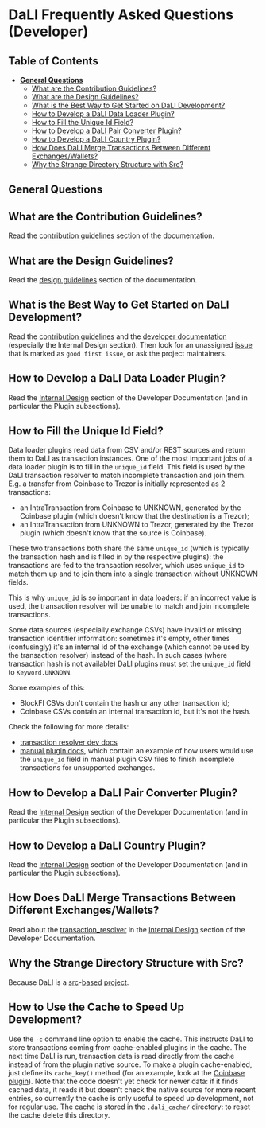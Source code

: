 <!--- Copyright 2022 eprbell --->

<!--- Licensed under the Apache License, Version 2.0 (the "License"); --->
<!--- you may not use this file except in compliance with the License. --->
<!--- You may obtain a copy of the License at --->

<!---     http://www.apache.org/licenses/LICENSE-2.0 --->

<!--- Unless required by applicable law or agreed to in writing, software --->
<!--- distributed under the License is distributed on an "AS IS" BASIS, --->
<!--- WITHOUT WARRANTIES OR CONDITIONS OF ANY KIND, either express or implied. --->
<!--- See the License for the specific language governing permissions and --->
<!--- limitations under the License. --->

# DaLI Frequently Asked Questions (Developer)

## Table of Contents
* **[General Questions](#general-questions)**
  * [What are the Contribution Guidelines?](#what-are-the-contribution-guidelines)
  * [What are the Design Guidelines?](#what-are-the-design-guidelines)
  * [What is the Best Way to Get Started on DaLI Development?](#what-is-the-best-way-to-get-started-on-dali-development)
  * [How to Develop a DaLI Data Loader Plugin?](#how-to-develop-a-dali-data-loader-plugin)
  * [How to Fill the Unique Id Field?](#how-to-fill-the-unique-id-field)
  * [How to Develop a DaLI Pair Converter Plugin?](#how-to-develop-a-dali-pair-converter-plugin)
  * [How to Develop a DaLI Country Plugin?](#how-to-develop-a-dali-country-plugin)
  * [How Does DaLI Merge Transactions Between Different Exchanges/Wallets?](#how-does-dali-merge-transactions-between-different-exchangeswallets)
  * [Why the Strange Directory Structure with Src?](#why-the-strange-directory-structure-with-src)

## General Questions

## What are the Contribution Guidelines?
Read the [contribution guidelines](../CONTRIBUTING.md#contributing-to-the-repository) section of the documentation.

## What are the Design Guidelines?
Read the [design guidelines](../README.dev.md#design-guidelines) section of the documentation.

## What is the Best Way to Get Started on DaLI Development?
Read the [contribution guidelines](../CONTRIBUTING.md#contributing-to-the-repository) and the [developer documentation](../README.dev.md) (especially the Internal Design section). Then look for an unassigned [issue](https://github.com/eprbell/dali-rp2/issues) that is marked as `good first issue`, or ask the project maintainers.

## How to Develop a DaLI Data Loader Plugin?
Read the [Internal Design](../README.dev.md#internal-design) section of the Developer Documentation (and in particular the Plugin subsections).

## How to Fill the Unique Id Field?
Data loader plugins read data from CSV and/or REST sources and return them to DaLI as transaction instances. One of the most important jobs of a data loader plugin is to fill in the `unique_id` field. This field is used by the DaLI transaction resolver to match incomplete transaction and join them. E.g. a transfer from Coinbase to Trezor is initially represented as 2 transactions:
* an IntraTransaction from Coinbase to UNKNOWN, generated by the Coinbase plugin (which doesn't know that the destination is a Trezor);
* an IntraTransaction from UNKNOWN to Trezor, generated by the Trezor plugin (which doesn't know that the source is Coinbase).

These two transactions both share the same `unique_id` (which is typically the transaction hash and is filled in by the respective plugins): the transactions are fed to the transaction resolver, which uses `unique_id` to match them up and to join them into a single transaction without UNKNOWN fields.

This is why `unique_id` is so important in data loaders: if an incorrect value is used, the transaction resolver will be unable to match and join incomplete transactions.

Some data sources (especially exchange CSVs) have invalid or missing transaction identifier information: sometimes it's empty, other times (confusingly) it's an internal id of the exchange (which cannot be used by the transaction resolver) instead of the hash. In such cases (where transaction hash is not available) DaLI plugins must set the `unique_id` field to `Keyword.UNKNOWN`.

Some examples of this:
* BlockFI CSVs don't contain the hash or any other transaction id;
* Coinbase CSVs contain an internal transaction id, but it's not the hash.

Check the following for more details:
*  [transaction resolver dev docs](https://github.com/eprbell/dali-rp2/blob/main/README.dev.md#the-transaction-resolver)
* [manual plugin docs](https://github.com/eprbell/dali-rp2/blob/main/docs/configuration_file.md#partial-transactions-and-transaction-resolution), which contain an example of how users would use the `unique_id` field in manual plugin CSV files to finish incomplete transactions for unsupported exchanges.

## How to Develop a DaLI Pair Converter Plugin?
Read the [Internal Design](../README.dev.md#internal-design) section of the Developer Documentation (and in particular the Plugin subsections).

## How to Develop a DaLI Country Plugin?
Read the [Internal Design](../README.dev.md#internal-design) section of the Developer Documentation (and in particular the Plugin subsections).

## How Does DaLI Merge Transactions Between Different Exchanges/Wallets?
Read about the [transaction_resolver](../src/dali/transaction_resolver.py) in the [Internal Design](../README.dev.md#the-transaction-resolver) section of the Developer Documentation.

## Why the Strange Directory Structure with Src?
Because DaLI is a [src](https://bskinn.github.io/My-How-Why-Pyproject-Src/)-[based](https://hynek.me/articles/testing-packaging/) [project](https://blog.ionelmc.ro/2014/05/25/python-packaging/).

## How to Use the Cache to Speed Up Development?
Use the `-c` command line option to enable the cache. This instructs DaLI to store transactions coming from cache-enabled plugins in the cache. The next time DaLI is run, transaction data is read directly from the cache instead of from the plugin native source. To make a plugin cache-enabled, just define its `cache_key()` method (for an example, look at the [Coinbase plugin](../src/dali/plugin/input/rest/coinbase.py)). Note that the code doesn't yet check for newer data: if it finds cached data, it reads it but doesn't check the native source for more recent entries, so currently the cache is only useful to speed up development, not for regular use. The cache is stored in the `.dali_cache/` directory: to reset the cache delete this directory.
